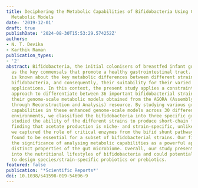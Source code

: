 ```yaml
---
title: Deciphering the Metabolic Capabilities of Bifidobacteria Using Genome-Scale
  Metabolic Models
date: '2019-12-01'
draft: true
publishDate: '2024-08-30T15:53:29.574252Z'
authors:
- N. T. Devika
- Karthik Raman
publication_types:
- '2'
abstract: Bifidobacteria, the initial colonisers of breastfed infant guts, are considered
  as the key commensals that promote a healthy gastrointestinal tract. However, little
  is known about the key metabolic differences between different strains of these
  bifidobacteria, and consequently, their suitability for their varied commercial
  applications. In this context, the present study applies a constraint-based modelling
  approach to differentiate between 36 important bifidobacterial strains, enhancing
  their genome-scale metabolic models obtained from the AGORA (Assembly of Gut Organisms
  through Reconstruction and Analysis) resource. By studying various growth and metabolic
  capabilities in these enhanced genome-scale models across 30 different nutrient
  environments, we classified the bifidobacteria into three specific groups. We also
  studied the ability of the different strains to produce short-chain fatty acids,
  finding that acetate production is niche- and strain-specific, unlike lactate. Further,
  we captured the role of critical enzymes from the bifid shunt pathway, which was
  found to be essential for a subset of bifidobacterial strains. Our findings underline
  the significance of analysing metabolic capabilities as a powerful approach to explore
  distinct properties of the gut microbiome. Overall, our study presents several insights
  into the nutritional lifestyles of bifidobacteria and could potentially be leveraged
  to design species/strain-specific probiotics or prebiotics.
featured: false
publication: '*Scientific Reports*'
doi: 10.1038/s41598-019-54696-9
---
```


